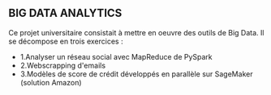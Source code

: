 ## BIG DATA ANALYTICS

Ce projet universitaire consistait à mettre en oeuvre des outils de Big Data. Il se décompose en trois exercices : 

* 1.Analyser un réseau social avec MapReduce de PySpark
* 2.Webscrapping d'emails
* 3.Modèles de score de crédit développés en parallèle sur SageMaker (solution Amazon)
